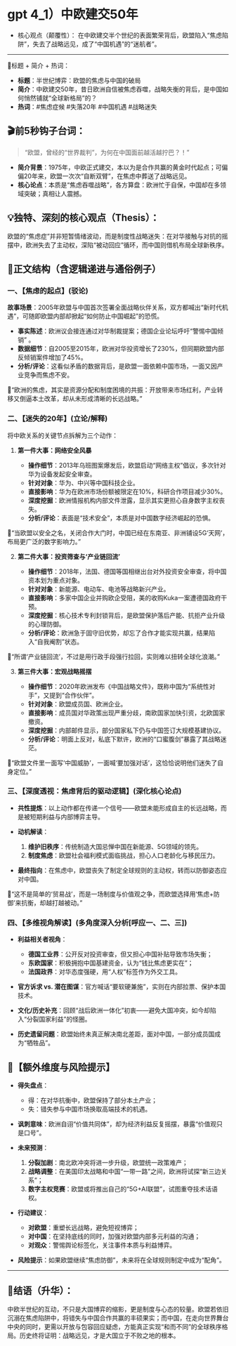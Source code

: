 # gpt 4_1）中欧建交50年

* 核心观点（颠覆性）：
  在中欧建交半个世纪的表面繁荣背后，欧盟陷入“焦虑陷阱”，失去了战略远见，成了“中国机遇”的“迷航者”。

---

🎯标题 + 简介 + 热词：

* **标题**：半世纪博弈：欧盟的焦虑与中国的破局
* **简介**：中欧建交50年，昔日欧洲自信被焦虑吞噬，战略失衡的背后，是中国如何悄然铺就“全球新格局”的？
* **热词**：#焦虑症候 #失落20年 #中国机遇 #战略迷失

## 🎬前5秒钩子台词：

> “欧盟，曾经的“世界裁判”，为何在中国面前越活越拧巴？！”

* **简介背景**：1975年，中欧正式建交，本以为是合作共赢的黄金时代起点；可偏偏20年来，欧盟一次次“自断双臂”，在焦虑中葬送了战略远见。
* **核心论点**：本质是“焦虑吞噬战略”，各方算盘：欧洲忙于自保，中国却在多领域突破；真相让人震撼。

## 💡独特、深刻的核心观点（Thesis）：

欧盟的“焦虑症”并非短暂情绪波动，而是制度性战略迷失：在对华接触与对抗的摇摆中，欧洲失去了主动权，深陷“被动回应”循环，而中国则借机布局全球新秩序。

## 🧩正文结构（含逻辑递进与通俗例子）

### 一、【焦虑的起点】(驳论)

**故事场景**：2005年欧盟与中国首次签署全面战略伙伴关系，双方都喊出“新时代机遇”，可随即欧盟内部却掀起“如何防止中国崛起”的恐慌。

* **事实陈述**：欧洲议会接连通过对华制裁提案；德国企业论坛呼吁“警惕中国倾销” 。
* **数据细节**：自2005至2015年，欧洲对华投资增长了230%，但同期欧盟内部反倾销案件增加了45%。
* **分析/评论**：这看似矛盾的数据背后，是欧盟一面依赖中国市场，一面又因产业竞争而焦虑不安。

🧠“欧洲的焦虑，其实是资源分配和制度困境的共振：开放带来市场红利，产业转移又倒逼本土改革，却从未形成清晰的长远战略。”

### 二、【迷失的20年】(立论/解释)

将中欧关系的关键节点拆解为三个动作：

1. **第一件大事：网络安全风暴**

   * **操作细节**：2013年乌班图案爆发后，欧盟启动“网络主权”倡议，多次针对华为设备发起安全审查。
   * **针对对象**：华为、中兴等中国科技企业。
   * **直接影响**：华为在欧洲市场份额被限定在10%，科研合作项目减少30%。
   * **深度挖掘**：欧洲情报机构内部文件泄露，显示其实更担心自身数字主权丧失。
   * **分析/评论**：表面是“技术安全”，本质是对中国数字经济崛起的恐惧。

🧠“当欧盟以安全之名，关闭合作大门时，中国已经在东南亚、非洲铺设5G‘天网’，布局更广泛的数字影响力。”

2. **第二件大事：投资筛查与‘产业链回流’**

   * **操作细节**：2018年，法国、德国等国相继出台对外投资安全审查，将中国资本划为重点对象。
   * **针对对象**：新能源、电动车、电池等战略新兴产业。
   * **直接影响**：多家中国企业并购欧企受阻，美的收购Kuka一案遭德国政府干预。
   * **深度挖掘**：核心技术专利封锁背后，是欧盟保护落后产能、抗拒产业升级的心理防御。
   * **分析/评论**：欧洲急于固守旧优势，却忘了合作才能实现共赢，结果陷入“自我阉割”状态。

🧠“所谓‘产业链回流’，不过是用行政手段强行拉回，实则难以扭转全球化浪潮。”

3. **第三件大事：宏观战略摇摆**

   * **操作细节**：2020年欧洲发布《中国战略文件》，既称中国为“系统性对手”，又提到“合作伙伴”。
   * **针对对象**：欧盟成员国、欧洲企业。
   * **直接影响**：成员国对华政策出现严重分歧，南欧国家加快引资，北欧国家撤资。
   * **深度挖掘**：内部邮件显示，部分国家私下仍与中国签订大规模基建协议。
   * **分析/评论**：明面上反对，私底下默许，欧洲的“口蜜腹剑”暴露了其战略迷茫。

🧠“欧盟文件里一面写‘中国威胁’，一面喊‘要加强对话’，这恰恰说明他们迷失了自身定位。”

### 三、【深度透视：焦虑背后的驱动逻辑】(深化核心论点)

* **共性提炼**：以上动作都在传递一个信号——欧盟未能形成自主的长远战略，而是被短期利益与内部博弈主导。
* **动机解读**：

  1. **维护旧秩序**：传统制造大国忌惮中国在新能源、5G领域的领先。
  2. **制度焦虑**：欧盟社会福利模式面临挑战，担心人口老龄化与移民压力。
* **最终指向**：在焦虑中，欧盟丧失了制定全球规则的主动权，转而以防御姿态应对中国。

🧠“这不是简单的‘贸易战’，而是一场制度与价值观之争，而欧盟选择用‘焦虑+防御’来抗衡，却越打越被动。”

### 四、【多维视角解读】(多角度深入分析\[呼应一、二、三])

* **利益相关者视角**：

  * **德国工业界**：公开反对投资审查，但又担心中国补贴导致市场失衡；
  * **东欧国家**：积极拥抱中国基建资金，认为“钱比焦虑更实在”；
  * **法国政界**：对华态度强硬，用“人权”标签作为外交工具。
* **官方诉求 vs. 潜在图谋**：官方喊话“要软硬兼施”，实则在内部拉票、保护本国技术。
* **文化/历史补充**：回顾“战后欧洲一体化”初衷——避免大国冲突，如今却陷入“分裂国家利益”的怪圈。
* **历史遗留问题**：欧盟始终未真正解决南北差距，面对中国，一部分成员国成为“牺牲品”。

## 📌【额外维度与风险提示】

* **得失盘点**：

  * 得：在对华抗衡中，欧盟保持了部分本土产业；
  * 失：错失参与中国市场换取高端技术的机遇。
* **讽刺意味**：欧洲自诩“价值共同体”，却为经济利益反复摇摆，暴露“价值观只是口号”。
* **未来预测**：

  1. **分裂加剧**：南北欧冲突将进一步升级，欧盟统一政策难产；
  2. **战略调整**：在美国印太战略和中国“一带一路”之间，欧洲将试探“新三边关系”；
  3. **数字主权竞赛**：欧盟或将推出自己的“5G+AI联盟”，试图重夺技术话语权。
* **行动建议**：

  * **对欧盟**：重塑长远战略，避免短视博弈；
  * **对中国**：在坚持底线的同时，加强对欧盟内部多元利益的沟通；
  * **对观众**：警惕舆论标签化，关注事件本质与利益博弈。
* **风险提示**：如果欧盟继续“焦虑防御”，未来将在全球规则制定中成为“配角”。

---

## 🎯结语（升华）：

中欧半世纪的互动，不只是大国博弈的缩影，更是制度与心态的较量。欧盟若依旧沉溺在焦虑陷阱中，将错失与中国合作共赢的丰硕果实；而中国，在走向世界舞台中央的同时，更需以开放与包容回应疑虑，方能真正实现“和而不同”的全球秩序格局。历史终将证明：战略远见，才是大国立于不败之地的根本。
